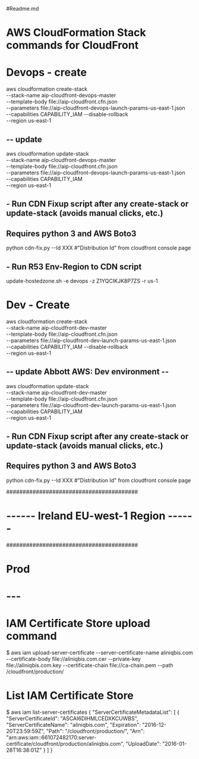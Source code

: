 #Readme.md

# AWS CloudFormation Stack commands for CloudFront

# Devops - create
aws cloudformation create-stack \
--stack-name aip-cloudfront-devops-master \
--template-body file://aip-cloudfront.cfn.json \
--parameters file://aip-cloudfront-devops-launch-params-us-east-1.json \
--capabilities CAPABILITY_IAM --disable-rollback \
--region us-east-1

## -- update
aws cloudformation update-stack \
--stack-name aip-cloudfront-devops-master \
--template-body file://aip-cloudfront.cfn.json \
--parameters file://aip-cloudfront-devops-launch-params-us-east-1.json \
--capabilities CAPABILITY_IAM \
--region us-east-1

## - Run CDN Fixup script after any create-stack or update-stack (avoids manual clicks, etc.)
##   Requires python 3 and AWS Boto3
python cdn-fix.py --Id XXX     #"Distribution Id" from cloudfront console page

## - Run R53 Env-Region to CDN script
update-hostedzone.sh -e devops -z Z1YQCIKJK8P7ZS -r us-1

# Dev - Create 
aws cloudformation create-stack \
--stack-name aip-cloudfront-dev-master \
--template-body file://aip-cloudfront.cfn.json \
--parameters file://aip-cloudfront-dev-launch-params-us-east-1.json \
--capabilities CAPABILITY_IAM --disable-rollback \
--region us-east-1

## -- update Abbott AWS: Dev environment --
aws cloudformation update-stack \
--stack-name aip-cloudfront-dev-master \
--template-body file://aip-cloudfront.cfn.json \
--parameters file://aip-cloudfront-dev-launch-params-us-east-1.json \
--capabilities CAPABILITY_IAM \
--region us-east-1

## - Run CDN Fixup script after any create-stack or update-stack (avoids manual clicks, etc.)
##   Requires python 3 and AWS Boto3
python cdn-fix.py --Id XXX     #"Distribution Id" from cloudfront console page



########################################
# ------ Ireland EU-west-1 Region ------
########################################


# Prod






# ---
# IAM Certificate Store upload command

$ aws iam upload-server-certificate --server-certificate-name aliniqbis.com --certificate-body file://aliniqbis.com.cer --private-key file://aliniqbis.com.key --certificate-chain file://ca-chain.pem --path /cloudfront/production/

# List IAM Certificate Store 
$ aws iam list-server-certificates
{
    "ServerCertificateMetadataList": [
        {
            "ServerCertificateId": "ASCAI6DIHMLCEDXKCUWBS",
            "ServerCertificateName": "aliniqbis.com",
            "Expiration": "2016-12-20T23:59:59Z",
            "Path": "/cloudfront/production/",
            "Arn": "arn:aws:iam::661072482170:server-certificate/cloudfront/production/aliniqbis.com",
            "UploadDate": "2016-01-28T16:38:01Z"
        }
    ]
}